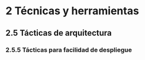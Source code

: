 # 2 Técnicas y herramientas

## 2.5 Tácticas de arquitectura

### 2.5.5 Tácticas para facilidad de despliegue
